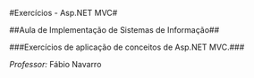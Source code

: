 #Exercícios - Asp.NET MVC#

##Aula de Implementação de Sistemas de Informação##

###Exercícios de aplicação de conceitos de Asp.NET MVC.###

*Professor:* Fábio Navarro
